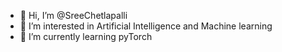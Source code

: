 - 👋 Hi, I’m @SreeChetlapalli
- 👀 I’m interested in Artificial Intelligence and Machine learning
- 🌱 I’m currently learning pyTorch


<!---
SreeChetlapalli/SreeChetlapalli is a ✨ special ✨ repository because its `README.md` (this file) appears on your GitHub profile.
You can click the Preview link to take a look at your changes.
--->
